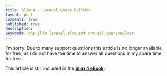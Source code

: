 ```yaml
---
title: Slim 4 - Laravel Query Builder
layout: post
comments: true
published: true
description: 
keywords: php slim laravel eloquent orm sql querybuilder
---
```


I'm sorry. Due to many support questions this article is no longer available for free,
as I do not have the time to answer all questions in my spare time for free.

This article is still included in the **[Slim 4 eBook](https://odan.github.io/donate.html)**.
